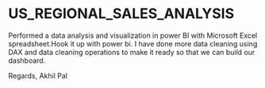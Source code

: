 # US_REGIONAL_SALES_ANALYSIS

Performed a data analysis and visualization in power BI with Microsoft Excel spreadsheet.Hook it up with power bi. I have done more data cleaning using DAX and  data cleaning operations to make it ready so that we can build our dashboard.

Regards, Akhil Pal
